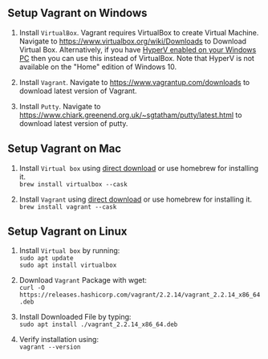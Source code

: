 ## Setup Vagrant on Windows

1. Install `VirtualBox`. Vagrant requires VirtualBox to create Virtual Machine. Navigate to https://www.virtualbox.org/wiki/Downloads to Download Virtual Box. Alternatively, if you have [HyperV enabled on your Windows PC](https://docs.microsoft.com/en-us/virtualization/hyper-v-on-windows/quick-start/enable-hyper-v) then you can use this instead of VirtualBox. Note that HyperV is not available on the "Home" edition of Windows 10.

2. Install `Vagrant`. Navigate to https://www.vagrantup.com/downloads to download latest version of Vagrant.

3. Install `Putty`. Navigate to https://www.chiark.greenend.org.uk/~sgtatham/putty/latest.html to download latest version of putty.


## Setup Vagrant on Mac

1. Install `Virtual box` using [direct download](https://www.virtualbox.org/wiki/Downloads) or use homebrew for installing it.<br/> `brew install virtualbox --cask`

2. Install `Vagrant` using [direct download](https://www.vagrantup.com/downloads.html) or use homebrew for installing it.<br/> `brew install vagrant --cask`


## Setup Vagrant on Linux
1. Install `Virtual box` by running: <br> `sudo apt update` <br> `sudo apt install virtualbox`

2. Download `Vagrant` Package with wget: <br> `curl -O https://releases.hashicorp.com/vagrant/2.2.14/vagrant_2.2.14_x86_64.deb`

3. Install Downloaded File by typing: <br> `sudo apt install ./vagrant_2.2.14_x86_64.deb`

4. Verify installation using: <br> `vagrant --version`
